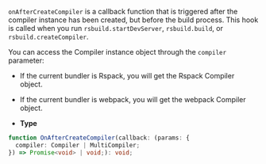 `onAfterCreateCompiler` is a callback function that is triggered after the compiler instance has been created, but before the build process. This hook is called when you run `rsbuild.startDevServer`, `rsbuild.build`, or `rsbuild.createCompiler`.

You can access the Compiler instance object through the `compiler` parameter:

- If the current bundler is Rspack, you will get the Rspack Compiler object.
- If the current bundler is webpack, you will get the webpack Compiler object.

- **Type**

```ts
function OnAfterCreateCompiler(callback: (params: {
  compiler: Compiler | MultiCompiler;
}) => Promise<void> | void;): void;
```
